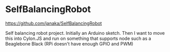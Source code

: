 SelfBalancingRobot
==================

https://github.com/janaka/SelfBalancingRobot

Self balancing robot project. Initially an Arduino sketch. Then I want to move this into Cylon.JS and run on something that supports node such as a Beaglebone Black (RPi doesn't have enough GPIO and PWM)
